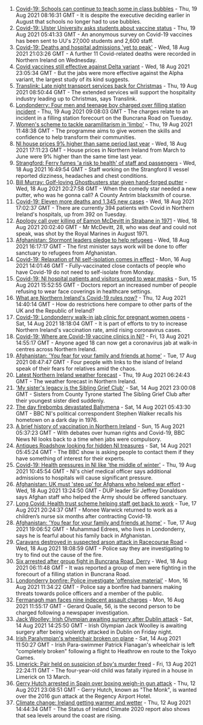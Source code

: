 1. [Covid-19: Schools can continue to teach some in class bubbles](https://www.bbc.co.uk/news/uk-northern-ireland-58262835) - Thu, 19 Aug 2021 08:16:31 GMT - It is despite the executive deciding earlier in August that schools no longer had to use bubbles.
2. [Covid-19: Ulster University asks students about vaccine status](https://www.bbc.co.uk/news/uk-northern-ireland-58261413) - Thu, 19 Aug 2021 05:41:33 GMT - An anonymous survey on Covid-19 vaccines has been sent to UU's 27,000 students and 2,600 staff.
3. [Covid-19: Deaths and hospital admissions 'yet to peak'](https://www.bbc.co.uk/news/uk-northern-ireland-58262657) - Wed, 18 Aug 2021 21:03:26 GMT - A further 11 Covid-related deaths were recorded in Northern Ireland on Wednesday.
4. [Covid vaccines still effective against Delta variant](https://www.bbc.co.uk/news/health-58257863) - Wed, 18 Aug 2021 23:05:34 GMT - But the jabs were more effective against the Alpha variant, the largest study of its kind suggests.
5. [Translink: Late night transport services back for Christmas](https://www.bbc.co.uk/news/uk-northern-ireland-58267784) - Thu, 19 Aug 2021 08:50:44 GMT - The extended services will support the hospitality industry leading up to Christmas, says Translink.
6. [Londonderry: Four men and teenage boy charged over filling station incident](https://www.bbc.co.uk/news/uk-northern-ireland-foyle-west-58267715) - Thu, 19 Aug 2021 09:08:03 GMT - The charges relate to an incident in a filling station forecourt on the Buncrana Road on Tuesday.
7. [Women's scheme to tackle paramilitarism in 'limbo'](https://www.bbc.co.uk/news/uk-northern-ireland-58199884) - Thu, 19 Aug 2021 11:48:38 GMT - The programme aims to give women the skills and confidence to help transform their communities.
8. [NI house prices 9% higher than same period last year](https://www.bbc.co.uk/news/uk-northern-ireland-58256311) - Wed, 18 Aug 2021 17:11:23 GMT - House prices in Northern Ireland from March to June were 9% higher than the same time last year.
9. [Strangford: Ferry fumes 'a risk to health' of staff and passengers](https://www.bbc.co.uk/news/uk-northern-ireland-58257165) - Wed, 18 Aug 2021 16:49:54 GMT - Staff working on the Strangford II vessel reported dizziness, headaches and chest conditions.
10. [Bill Murray: Golf-loving Ghostbusters star given hand-forged putter](https://www.bbc.co.uk/news/uk-northern-ireland-58263907) - Wed, 18 Aug 2021 20:27:58 GMT - When the comedy star needed a new putter, who was he gonna call? A County Antrim blacksmith of course.
11. [Covid-19: Eleven more deaths and 1,345 new cases](https://www.bbc.co.uk/news/uk-northern-ireland-58260412) - Wed, 18 Aug 2021 17:02:37 GMT - There are currently 394 patients with Covid in Northern Ireland's hospitals, up from 392 on Tuesday.
12. [Apology call over killing of Eamon McDevitt in Strabane in 1971](https://www.bbc.co.uk/news/uk-northern-ireland-foyle-west-58262059) - Wed, 18 Aug 2021 20:02:40 GMT - Mr McDevitt, 28, who was deaf and could not speak, was shot by the Royal Marines in August 1971.
13. [Afghanistan: Stormont leaders pledge to help refugees](https://www.bbc.co.uk/news/uk-northern-ireland-58250446) - Wed, 18 Aug 2021 16:17:17 GMT - The first minister says work will be done to offer sanctuary to refugees from Afghanistan.
14. [Covid-19: Relaxation of NI self-isolation comes in effect](https://www.bbc.co.uk/news/uk-northern-ireland-58205347) - Mon, 16 Aug 2021 14:01:46 GMT - Fully-vaccinated close contacts of people who have Covid-19 do not need to self-isolate from Monday.
15. [Covid-19: NI hospital patients and visitors urged to wear masks](https://www.bbc.co.uk/news/uk-northern-ireland-58222366) - Sun, 15 Aug 2021 15:52:55 GMT - Doctors report an increased number of people refusing to wear face coverings in healthcare settings.
16. [What are Northern Ireland's Covid-19 rules now?](https://www.bbc.co.uk/news/uk-northern-ireland-58175159) - Thu, 12 Aug 2021 14:40:14 GMT - How do restrictions here compare to other parts of the UK and the Republic of Ireland?
17. [Covid-19: Londonderry walk-in jab clinic for pregnant women opens](https://www.bbc.co.uk/news/uk-northern-ireland-58214624) - Sat, 14 Aug 2021 18:18:04 GMT - It is part of efforts to try to increase Northern Ireland's vaccination rate, amid rising coronavirus cases.
18. [Covid-19: Where are Covid-19 vaccine clinics in NI?](https://www.bbc.co.uk/news/uk-northern-ireland-57863840) - Fri, 13 Aug 2021 14:55:17 GMT - Anyone aged 18 can now get a coronavirus jab at walk-in centres across Northern Ireland.
19. [Afghanistan: 'You fear for your family and friends at home'](https://www.bbc.co.uk/news/uk-northern-ireland-58241343) - Tue, 17 Aug 2021 08:47:47 GMT - Four people with links to the island of Ireland speak of their fears for relatives amid the chaos.
20. [Latest Northern Ireland weather forecast](https://www.bbc.co.uk/news/uk-northern-ireland-26018439) - Thu, 19 Aug 2021 06:24:43 GMT - The weather forecast in Northern Ireland.
21. ['My sister's legacy is the Sibling Grief Club'](https://www.bbc.co.uk/news/uk-northern-ireland-58175239) - Sat, 14 Aug 2021 23:00:08 GMT - Sisters from County Tyrone started The Sibling Grief Club after their youngest sister died suddenly.
22. [The day firebombs devastated Ballymena](https://www.bbc.co.uk/news/uk-northern-ireland-58171539) - Sat, 14 Aug 2021 05:43:30 GMT - BBC NI's political correspondent Stephen Walker recalls his hometown on a dark day in 1976.
23. [A brief history of vaccination in Northern Ireland](https://www.bbc.co.uk/news/uk-northern-ireland-58086919) - Sun, 15 Aug 2021 05:37:23 GMT - With debates over human rights and Covid-19, BBC News NI looks back to a time when jabs were compulsory.
24. [Antiques Roadshow looking for hidden NI treasures](https://www.bbc.co.uk/news/uk-northern-ireland-58161934) - Sat, 14 Aug 2021 05:45:24 GMT - The BBC show is asking people to contact them if they have something of interest for their experts.
25. [Covid-19: Health pressures in NI like 'the middle of winter'](https://www.bbc.co.uk/news/uk-northern-ireland-58267321) - Thu, 19 Aug 2021 10:45:54 GMT - NI's chief medical officer says additional admissions to hospitals will cause significant pressure.
26. [Afghanistan: UK must 'step up' for Afghans who helped war effort](https://www.bbc.co.uk/news/uk-northern-ireland-58258473) - Wed, 18 Aug 2021 13:24:50 GMT - DUP leader Sir Jeffrey Donaldson says Afghan staff who helped the Army should be offered sanctuary.
27. [Long Covid: Health trust scheme helping staff get back to work](https://www.bbc.co.uk/news/uk-northern-ireland-58245536) - Tue, 17 Aug 2021 20:24:37 GMT - Monee Warwick returned to work as a children’s nurse six months after contracting Covid-19.
28. [Afghanistan: 'You fear for your family and friends at home'](https://www.bbc.co.uk/news/uk-northern-ireland-58245538) - Tue, 17 Aug 2021 19:06:52 GMT - Muhammad Edrees, who lives in Londonderry, says he is fearful about his family back in Afghanistan.
29. [Caravans destroyed in suspected arson attack in Racecourse Road](https://www.bbc.co.uk/news/uk-northern-ireland-foyle-west-58262052) - Wed, 18 Aug 2021 18:08:59 GMT - Police say they are investigating to try to find out the cause of the fire.
30. [Six arrested after group fight in Buncrana Road, Derry](https://www.bbc.co.uk/news/uk-northern-ireland-foyle-west-58249077) - Wed, 18 Aug 2021 06:11:48 GMT - It was reported a group of men were fighting in the forecourt of a filling station in Buncrana Road.
31. [Londonderry bonfire: Police investigate 'offensive material'](https://www.bbc.co.uk/news/uk-northern-ireland-foyle-west-58228130) - Mon, 16 Aug 2021 11:34:22 GMT - Police say a bonfire had banners making threats towards police officers and a member of the public.
32. [Fermanagh man faces nine indecent assault charges](https://www.bbc.co.uk/news/uk-northern-ireland-58229670) - Mon, 16 Aug 2021 11:55:17 GMT - Gerard Quaile, 56, is the second person to be charged following a newspaper investigation.
33. [Jack Woolley: Irish Olympian awaiting surgery after Dublin attack](https://www.bbc.co.uk/sport/taekwondo/58216169) - Sat, 14 Aug 2021 14:25:50 GMT - Irish Olympian Jack Woolley is awaiting surgery after being violently attacked in Dublin on Friday night.
34. [Irish Paralympian's wheelchair broken on plane](https://www.bbc.co.uk/sport/disability-sport/58214675) - Sat, 14 Aug 2021 11:50:27 GMT - Irish Para-swimmer Patrick Flanagan's wheelchair is left "completely broken" following a flight to Heathrow en route to the Tokyo Games.
35. [Limerick: Pair held on suspicion of boy's murder freed](https://www.bbc.co.uk/news/world-europe-58205640) - Fri, 13 Aug 2021 22:24:11 GMT - The four-year-old child was fatally injured in a house in Limerick on 13 March.
36. [Gerry Hutch arrested in Spain over boxing weigh-in gun attack](https://www.bbc.co.uk/news/world-europe-58195768) - Thu, 12 Aug 2021 23:08:51 GMT - Gerry Hutch, known as "The Monk", is wanted over the 2016 gun attack at the Regency Airport Hotel.
37. [Climate change: Ireland getting warmer and wetter](https://www.bbc.co.uk/news/world-europe-58184287) - Thu, 12 Aug 2021 14:44:34 GMT - The Status of Ireland Climate 2020 report also shows that sea levels around the coast are rising.
